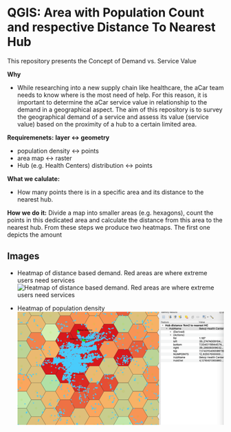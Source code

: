 # QGIS: Area with Population Count and respective Distance To Nearest Hub
This repository presents the Concept of Demand vs. Service Value

**Why**
- While researching into a new supply chain like healthcare, the aCar team needs to know where is the most need of help. For this reason, it is important to determine the aCar service value in relationship to the demand in a geographical aspect. The aim of this repository is to survey the geographical demand of a service and assess its value (service value) based on the proximity of a hub to a certain limited area. 

**Requiremenets:**
**layer <-> geometry**
- population density <-> points
- area map <-> raster
- Hub (e.g. Health Centers) distribution <-> points

**What we calulate:**
- How many points there is in a specific area and its distance to the nearest hub. 

**How we do it:**
Divide a map into smaller areas (e.g. hexagons), count the points in this dedicated area and calculate the distance from this area to the nearest hub.
From these steps we produce two heatmaps. The first one depicts the amount 

## Images

- Heatmap of distance based demand. Red areas are where extreme users need services
![Heatmap of distance based demand. Red areas are where extreme users need services](https://i.redd.it/8rvqwe8pw9m71.jpg)

- Heatmap of population density
![Heatmap of population density](https://github.com/pollo579/QGIS-Area-with-Population-Count-and-respective-Distance-To-Nearest-Hub-/blob/main/heatmap.png?raw=true)

